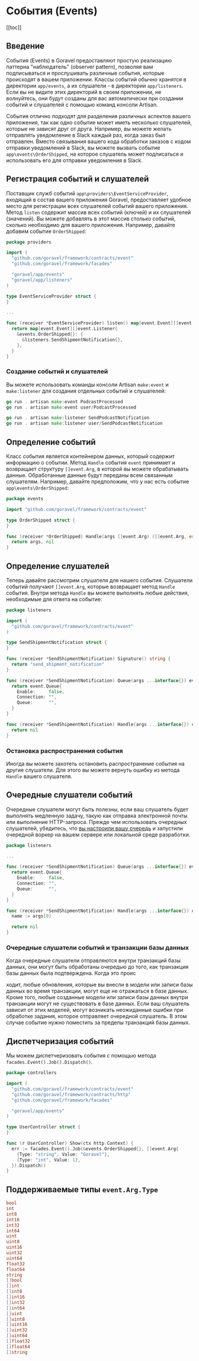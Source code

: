 # События (Events)

[[toc]]

## Введение

События (Events) в Goravel предоставляют простую реализацию паттерна "наблюдатель" (observer pattern), позволяя вам подписываться и прослушивать различные события, которые происходят в вашем приложении. Классы событий обычно хранятся в директории `app/events`, а их слушатели - в директории `app/listeners`. Если вы не видите этих директорий в своем приложении, не волнуйтесь, они будут созданы для вас автоматически при создании событий и слушателей с помощью команд консоли Artisan.

События отлично подходят для разделения различных аспектов вашего приложения, так как одно событие может иметь несколько слушателей, которые не зависят друг от друга. Например, вы можете желать отправлять уведомление в Slack каждый раз, когда заказ был отправлен. Вместо связывания вашего кода обработки заказов с кодом отправки уведомлений в Slack, вы можете вызвать событие `app\events\OrderShipped`, на которое слушатель может подписаться и использовать его для отправки уведомления в Slack.

## Регистрация событий и слушателей

Поставщик служб событий `app\providers\EventServiceProvider`, входящий в состав вашего приложения Goravel, предоставляет удобное место для регистрации всех слушателей событий вашего приложения. Метод `listen` содержит массив всех событий (ключей) и их слушателей (значений). Вы можете добавлять в этот массив столько событий, сколько необходимо для вашего приложения. Например, давайте добавим событие `OrderShipped`:

```go
package providers

import (
  "github.com/goravel/framework/contracts/event"
  "github.com/goravel/framework/facades"

  "goravel/app/events"
  "goravel/app/listeners"
)

type EventServiceProvider struct {
}

...

func (receiver *EventServiceProvider) listen() map[event.Event][]event.Listener {
  return map[event.Event][]event.Listener{
    &events.OrderShipped{}: {
      &listeners.SendShipmentNotification{},
    },
  }
}
```

### Создание событий и слушателей

Вы можете использовать команды консоли Artisan `make:event` и `make:listener` для создания отдельных событий и слушателей:

```go
go run . artisan make:event PodcastProcessed
go run . artisan make:event user/PodcastProcessed

go run . artisan make:listener SendPodcastNotification
go run . artisan make:listener user/SendPodcastNotification
```

## Определение событий

Класс события является контейнером данных, который содержит информацию о событии. Метод `Handle` события `event` принимает и возвращает структуру `[]event.Arg`, в которой вы можете обрабатывать данные. Обработанные данные будут переданы всем связанным слушателям. Например, давайте предположим, что у нас есть событие `app\events\OrderShipped`:

```go
package events

import "github.com/goravel/framework/contracts/event"

type OrderShipped struct {
}

func (receiver *OrderShipped) Handle(args []event.Arg) ([]event.Arg, error) {
  return args, nil
}
```

## Определение слушателей

Теперь давайте рассмотрим слушателя для нашего события. Слушатели событий получают `[]event.Arg`, которые возвращает метод `Handle` события. Внутри метода `Handle` вы можете выполнять любые действия, необходимые для ответа на событие:

```go
package listeners

import (
  "github.com/goravel/framework/contracts/event"
)

type SendShipmentNotification struct {
}

func (receiver *SendShipmentNotification) Signature() string {
  return "send_shipment_notification"
}

func (receiver *SendShipmentNotification) Queue(args ...interface{}) event.Queue {
  return event.Queue{
    Enable:     false,
    Connection: "",
    Queue:      "",
  }
}

func (receiver *SendShipmentNotification) Handle(args ...interface{}) error {
  return nil
}
```

### Остановка распространения события

Иногда вы можете захотеть остановить распространение события на другие слушатели. Для этого вы можете вернуть ошибку из метода `Handle` вашего слушателя.

## Очередные слушатели событий

Очередные слушатели могут быть полезны, если ваш слушатель будет выполнять медленную задачу, такую как отправка электронной почты или выполнение HTTP-запроса. Прежде чем использовать очередных слушателей, убедитесь, что [вы настроили вашу очередь](queues.md) и запустили очередной воркер на вашем сервере или локальной среде разработки.

```go
package listeners

...

func (receiver *SendShipmentNotification) Queue(args ...interface{}) event.Queue {
  return event.Queue{
    Enable:     false,
    Connection: "",
    Queue:      "",
  }
}

func (receiver *SendShipmentNotification) Handle(args ...interface{}) error {
  name := args[0]

  return nil
}
```

### Очередные слушатели событий и транзакции базы данных

Когда очередные слушатели отправляются внутри транзакций базы данных, они могут быть обработаны очередью до того, как транзакция базы данных была подтверждена. Когда это проис

ходит, любые обновления, которые вы внесли в модели или записи базы данных во время транзакции, могут еще не отражаться в базе данных. Кроме того, любые созданные модели или записи базы данных внутри транзакции могут не существовать в базе данных. Если ваш слушатель зависит от этих моделей, могут возникать неожиданные ошибки при обработке задания, которое отправляет очередной слушатель. В этом случае событие нужно поместить за пределы транзакций базы данных.

## Диспетчеризация событий

Мы можем диспетчеризовать события с помощью метода `facades.Event().Job().Dispatch()`.

```go
package controllers

import (
  "github.com/goravel/framework/contracts/event"
  "github.com/goravel/framework/contracts/http"
  "github.com/goravel/framework/facades"

  "goravel/app/events"
)

type UserController struct {
}

func (r UserController) Show(ctx http.Context) {
  err := facades.Event().Job(&events.OrderShipped{}, []event.Arg{
    {Type: "string", Value: "Goravel"},
    {Type: "int", Value: 1},
  }).Dispatch()
}
```

## Поддерживаемые типы `event.Arg.Type`

```go
bool
int
int8
int16
int32
int64
uint
uint8
uint16
uint32
uint64
float32
float64
string
[]bool
[]int
[]int8
[]int16
[]int32
[]int64
[]uint
[]uint8
[]uint16
[]uint32
[]uint64
[]float32
[]float64
[]string
```

<CommentService/>